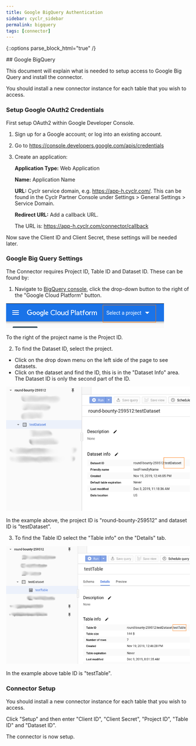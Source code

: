 ```yaml
---
title: Google BigQuery Authentication
sidebar: cyclr_sidebar
permalink: bigquery
tags: [connector]
---
```

{::options parse_block_html="true" /}
<section class="card">
## Google BigQuery

This document will explain what is needed to setup access to Google Big Query and install the connector.

You should install a new connector instance for each table that you wish to access.

### Setup Google OAuth2 Credentials

First setup OAuth2 within Google Developer Console. 

1. Sign up for a Google account; or log into an existing account.
2. Go to https://console.developers.google.com/apis/credentials
3. Create an application:

   __Application Type:__ Web Application
   
   __Name:__ Application Name
   
   __URL:__ Cyclr service domain, e.g. https://app-h.cyclr.com/. This can be found in the Cyclr Partner Console under Settings > General Settings > Service Domain.
   
   __Redirect URL:__ Add a callback URL.
   
   The URL is:
        https://app-h.cyclr.com/connector/callback

Now save the Client ID and Client Secret, these settings will be needed later.

### Google Big Query Settings

The Connector requires Project ID, Table ID and Dataset ID. These can be found by:

1. Navigate to [BigQuery console](https://console.cloud.google.com/bigquery), click the drop-down button to the right of the "Google Cloud Platform" button.

![BigQuery - Project ID](./images/bigquery_project_id.png)

To the right of the project name is the Project ID.

2. To find the Dataset ID, select the project. 
  * Click on the drop down menu on the left side of the page to see datasets. 
  * Click on the dataset and find the ID, this is in the "Dataset Info" area. The Dataset ID is only the second part of the ID.

![BigQuery - Dataset ID](./images/bigquery_dataset_id.png)

In the example above, the project ID is "round-bounty-259512" and dataset ID is "testDataset".

3. To find the Table ID select the "Table info" on the "Details" tab.

![BigQuery - Table ID](./images/bigquery_table_id.png)

In the example above table ID is "testTable".

### Connector Setup

You should install a new connector instance for each table that you wish to access.
 
Click "Setup" and then enter "Client ID", "Client Secret", "Project ID", "Table ID" and "Dataset ID".

The connector is now setup.

</section>
